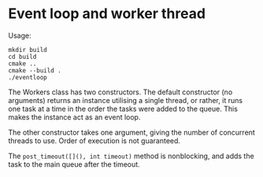 # Event loop and worker thread

Usage:

    mkdir build
    cd build
    cmake ..
    cmake --build .
    ./eventloop

The Workers class has two constructors. The default constructor (no arguments) returns an instance utilising a single thread,
or rather, it runs one task at a time in the order the tasks were added to the queue. This makes the instance act as an event loop.

The other constructor takes one argument, giving the number of concurrent threads to use. Order of execution is not guaranteed.

The `post_timeout([](), int timeout)` method is nonblocking, and adds the task to the main queue after the timeout.

